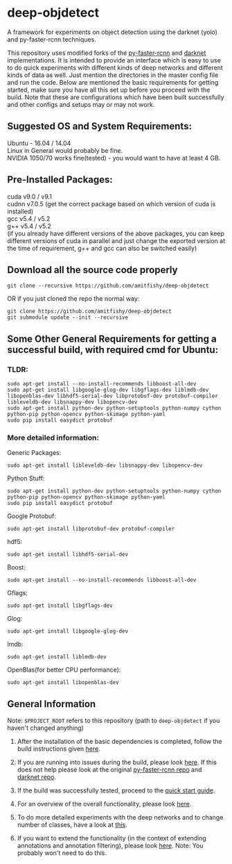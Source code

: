 # **deep-objdetect**
A framework for experiments on object detection using the darknet (yolo) and py-faster-rcnn techniques.

This repository uses modified forks of the [py-faster-rcnn](https://github.com/rbgirshick/py-faster-rcnn) and [darknet](https://pjreddie.com/darknet/) implementations. It is intended to provide an interface which is easy to use to do quick experiments with different kinds of deep networks and different kinds of data as well. Just mention the directories in the master config file and run the code. Below are mentioned the basic requirements for getting started, make sure you have all this set up before you proceed with the build. Note that these are configurations which have been built successfully and other configs and setups may or may not work.

## Suggested OS and System Requirements:
Ubuntu - 16.04 / 14.04  
Linux in General would probably be fine.  
NVIDIA 1050/70 works fine(tested) - you would want to have at least 4 GB.  

## Pre-Installed Packages:
cuda v9.0 / v9.1  
cudnn v7.0.5 (get the correct package based on which version of cuda is installed)  
gcc v5.4 / v5.2  
g++ v5.4 / v5.2  
(if you already have different versions of the above packages, you can keep different versions of cuda in parallel and just change the exported version at the time of requirement, g++ and gcc can also be switched easily)

## Download all the source code properly
```
git clone --recursive https://github.com/amitfishy/deep-objdetect
```
OR if you just cloned the repo the normal way:
```
git clone https://github.com/amitfishy/deep-objdetect
git submodule update --init --recursive
```
## Some Other General Requirements for getting a successful build, with required cmd for Ubuntu:

### **TLDR:**
```
sudo apt-get install --no-install-recommends libboost-all-dev
sudo apt-get install libgoogle-glog-dev libgflags-dev liblmdb-dev libopenblas-dev libhdf5-serial-dev libprotobuf-dev protobuf-compiler libleveldb-dev libsnappy-dev libopencv-dev
sudo apt-get install python-dev python-setuptools python-numpy cython python-pip python-opencv python-skimage python-yaml
sudo pip install easydict protobuf
```

### More detailed information:
Generic Packages:
```
sudo apt-get install libleveldb-dev libsnappy-dev libopencv-dev
```
Python Stuff:
```
sudo apt-get install python-dev python-setuptools python-numpy cython python-pip python-opencv python-skimage python-yaml
sudo pip install easydict protobuf
```
Google Protobuf:
```
sudo apt-get install libprotobuf-dev protobuf-compiler
```
hdf5:
```
sudo apt-get install libhdf5-serial-dev
```
Boost:
```
sudo apt-get install --no-install-recommends libboost-all-dev
```
Gflags:
```
sudo apt-get install libgflags-dev
```
Glog:
```
sudo apt-get install libgoogle-glog-dev
```
lmdb:
```
sudo apt-get install liblmdb-dev
```
OpenBlas(for better CPU performance):
```
sudo apt-get install libopenblas-dev
```

## General Information
Note: `$PROJECT_ROOT` refers to this repository (path to `deep-objdetect` if you haven't changed anything)

1. After the installation of the basic dependencies is completed, follow the build instructions given [here](help/docs/BUILD_INSTRUCTIONS.md).

2. If you are running into issues during the build, please look [here](help/docs/GENERAL_BUILD_ISSUES.md). If this does not help please look at the original [py-faster-rcnn repo](https://github.com/rbgirshick/py-faster-rcnn) and [darknet repo](https://pjreddie.com/darknet/).

3. If the build was successfully tested, proceed to the [quick start guide](help/docs/GETTING_STARTED.md).

4. For an overview of the overall functionality, please look [here](help/docs/USAGE_HELP.md).

5. To do more detailed experiments with the deep networks and to change number of classes, have a look at [this](help/docs/EDITING_LOWER_LEVEL_CONFIGS.md).

6. If you want to extend the functionality (in the context of extending annotations and annotation filtering), please look [here](help/docs/EXTEND_FUNCTIONALITY.md).
Note: You probably won't need to do this.